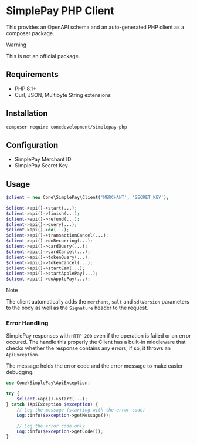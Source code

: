 # SimplePay PHP Client

This provides an OpenAPI schema and an auto-generated PHP client as a composer package.

> [!WARNING]
> This is not an official package.

## Requirements

- PHP 8.1+
- Curl, JSON, Multibyte String extensions

## Installation

```sh
composer require conedevelopment/simplepay-php
```

## Configuration

- SimplePay Merchant ID
- SimplePay Secret Key

## Usage

```php
$client = new Cone\SimplePay\Client('MERCHANT', 'SECRET_KEY');

$client->api()->start(...);
$client->api()->finish(...);
$client->api()->refund(...);
$client->api()->query(...);
$client->api()->do(...);
$client->api()->transactionCancel(...);
$client->api()->doRecurring(...);
$client->api()->cardQuery(...);
$client->api()->cardCancel(...);
$client->api()->tokenQuery(...);
$client->api()->tokenCancel(...);
$client->api()->startEam(...);
$client->api()->startApplePay(...);
$client->api()->doApplePay(...);
```

> [!NOTE]
> The client automatically adds the `merchant`, `salt` and `sdkVersion` parameters to the body as well as the `Signature` header to the request.

### Error Handling

SimplePay responses with `HTTP 200` even if the operation is failed or an error occured. The handle this properly the Client has a built-in middleware that checks whether the response contains any errors, if so, it throws an `ApiException`.

The message holds the error code and the error message to make easier debugging.

```php
use Cone\SimplePay\ApiException;

try {
    $client->api()->start(...);
} catch (ApiException $exception) {
    // Log the message (starting with the error code)
    Log::info($exception->getMessage());

    // Log the error code only
    Log::info($exception->getCode());
}
```
